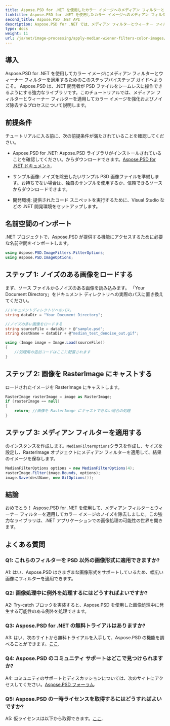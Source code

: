 ```yaml
---
title: Aspose.PSD for .NET を使用したカラー イメージへのメディアン フィルターとウィーナー フィルターの適用
linktitle: Aspose.PSD for .NET を使用したカラー イメージへのメディアン フィルターとウィーナー フィルターの適用
second_title: Aspose.PSD .NET API
description: Aspose.PSD for .NET では、メディアン フィルターとウィーナー フィルターを使用してカラー イメージを強化し、ノイズを除去します。シームレスな画像処理のためのステップバイステップのガイド。
type: docs
weight: 11
url: /ja/net/image-processing/apply-median-wiener-filters-color-images/
---
```

## 導入

Aspose.PSD for .NET を使用してカラー イメージにメディアン フィルターとウィーナー フィルターを適用するためのこのステップバイステップ ガイドへようこそ。 Aspose.PSD は、.NET 開発者が PSD ファイルをシームレスに操作できるようにする強力なライブラリです。このチュートリアルでは、メディアン フィルターとウィーナー フィルターを適用してカラー イメージを強化およびノイズ除去するプロセスについて説明します。

## 前提条件

チュートリアルに入る前に、次の前提条件が満たされていることを確認してください。

-  Aspose.PSD for .NET: Aspose.PSD ライブラリがインストールされていることを確認してください。からダウンロードできます。[Aspose.PSD for .NET ドキュメント](https://reference.aspose.com/psd/net/).

- サンプル画像: ノイズを除去したいサンプル PSD 画像ファイルを準備します。お持ちでない場合は、独自のサンプルを使用するか、信頼できるソースからダウンロードできます。

- 開発環境: 提供されたコード スニペットを実行するために、Visual Studio などの .NET 開発環境をセットアップします。

## 名前空間のインポート

.NET プロジェクトで、Aspose.PSD が提供する機能にアクセスするために必要な名前空間をインポートします。

```csharp
using Aspose.PSD.ImageFilters.FilterOptions;
using Aspose.PSD.ImageOptions;
```

## ステップ 1: ノイズのある画像をロードする

まず、ソース ファイルからノイズのある画像を読み込みます。 「Your Document Directory」をドキュメント ディレクトリへの実際のパスに置き換えてください。

```csharp
//ドキュメントディレクトリへのパス。
string dataDir = "Your Document Directory";

//ノイズの多い画像をロードする
string sourceFile = dataDir + @"sample.psd";
string destName = dataDir + @"median_test_denoise_out.gif";

using (Image image = Image.Load(sourceFile))
{
    //処理用の追加コードはここに配置されます
}
```

## ステップ 2: 画像を RasterImage にキャストする

ロードされたイメージを RasterImage にキャストします。

```csharp
RasterImage rasterImage = image as RasterImage;
if (rasterImage == null)
{
    return; //画像を RasterImage にキャストできない場合の処理
}
```

## ステップ 3: メディアン フィルターを適用する

のインスタンスを作成します。`MedianFilterOptions`クラスを作成し、サイズを設定し、RasterImage オブジェクトにメディアン フィルターを適用して、結果のイメージを保存します。

```csharp
MedianFilterOptions options = new MedianFilterOptions(4);
rasterImage.Filter(image.Bounds, options);
image.Save(destName, new GifOptions());
```

## 結論

おめでとう！ Aspose.PSD for .NET を使用して、メディアン フィルターとウィーナー フィルターを適用してカラー イメージのノイズを除去しました。この強力なライブラリは、.NET アプリケーションでの画像処理の可能性の世界を開きます。

## よくある質問

### Q1: これらのフィルターを PSD 以外の画像形式に適用できますか?

A1: はい、Aspose.PSD はさまざまな画像形式をサポートしているため、幅広い画像にフィルターを適用できます。

### Q2: 画像処理中に例外を処理するにはどうすればよいですか?

A2: Try-catch ブロックを実装すると、Aspose.PSD を使用した画像処理中に発生する可能性のある例外を処理できます。

### Q3: Aspose.PSD for .NET の無料トライアルはありますか?

 A3: はい、次のサイトから無料トライアルを入手して、Aspose.PSD の機能を調べることができます。[ここ](https://releases.aspose.com/).

### Q4: Aspose.PSD のコミュニティ サポートはどこで見つけられますか?

 A4: コミュニティのサポートとディスカッションについては、次のサイトにアクセスしてください。[Aspose.PSD フォーラム](https://forum.aspose.com/c/psd/34).

### Q5: Aspose.PSD の一時ライセンスを取得するにはどうすればよいですか?

A5: 仮ライセンスは以下から取得できます。[ここ](https://purchase.aspose.com/temporary-license/).